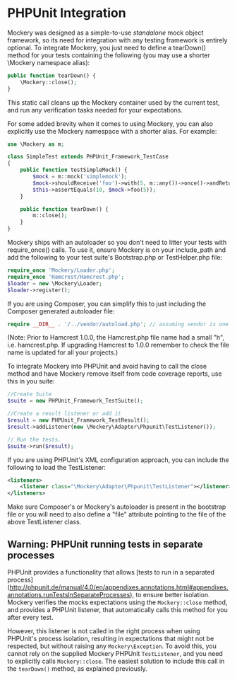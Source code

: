 # PHPUnit Integration

Mockery was designed as a simple-to-use *standalone* mock object framework, so
its need for integration with any testing framework is entirely optional.
To integrate Mockery, you just need to define a tearDown() method for your
tests containing the following (you may use a shorter \Mockery namespace alias):

```PHP
public function tearDown() {
    \Mockery::close();
}
```

This static call cleans up the Mockery container used by the current test, and
run any verification tasks needed for your expectations.

For some added brevity when it comes to using Mockery, you can also explicitly
use the Mockery namespace with a shorter alias. For example:

```PHP
use \Mockery as m;

class SimpleTest extends PHPUnit_Framework_TestCase
{
    public function testSimpleMock() {
        $mock = m::mock('simplemock');
        $mock->shouldReceive('foo')->with(5, m::any())->once()->andReturn(10);
        $this->assertEquals(10, $mock->foo(5));
    }

    public function tearDown() {
        m::close();
    }
}
```

Mockery ships with an autoloader so you don't need to litter your tests with
require_once() calls. To use it, ensure Mockery is on your include_path and add
the following to your test suite's Bootstrap.php or TestHelper.php file:

```PHP
require_once 'Mockery/Loader.php';
require_once 'Hamcrest/Hamcrest.php';
$loader = new \Mockery\Loader;
$loader->register();
```

If you are using Composer, you can simplify this to just including the Composer generated autoloader file:

```PHP
require __DIR__ . '/../vendor/autoload.php'; // assuming vendor is one directory up
```

(Note: Prior to Hamcrest 1.0.0, the Hamcrest.php file name had a small "h", i.e. hamcrest.php. If upgrading Hamcrest to 1.0.0 remember to check the file name is updated for all your projects.)

To integrate Mockery into PHPUnit and avoid having to call the close method and
have Mockery remove itself from code coverage reports, use this in you suite:

```PHP
//Create Suite
$suite = new PHPUnit_Framework_TestSuite();

//Create a result listener or add it
$result = new PHPUnit_Framework_TestResult();
$result->addListener(new \Mockery\Adapter\Phpunit\TestListener());

// Run the tests.
$suite->run($result);
```

If you are using PHPUnit's XML configuration approach, you can include the following to load the TestListener:
``` XML
<listeners>
    <listener class="\Mockery\Adapter\Phpunit\TestListener"></listener>
</listeners>
```

Make sure Composer's or Mockery's autoloader is present in the bootstrap file or you will need to also define a
"file" attribute pointing to the file of the above TestListener class.


## Warning: PHPUnit running tests in separate processes

PHPUnit provides a functionality that allows [tests to run in a separated process]
(http://phpunit.de/manual/4.0/en/appendixes.annotations.html#appendixes.annotations.runTestsInSeparateProcesses),
to ensure better isolation. Mockery verifies the mocks expectations using the
`Mockery::close` method, and provides a PHPUnit listener, that automatically
calls this method for you after every test.

However, this listener is not called in the right process when using PHPUnit's process
isolation, resulting in expectations that might not be respected, but without raising
any `Mockery\Exception`. To avoid this, you cannot rely on the supplied Mockery PHPUnit
`TestListener`, and you need to explicitly calls `Mockery::close`. The easiest solution
to include this call in the `tearDown()` method, as explained previously.
